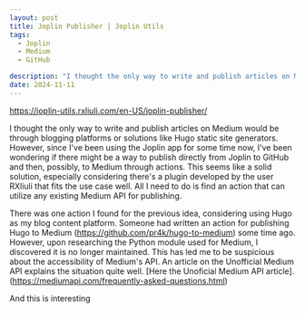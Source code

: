 ```yaml
---
layout: post
title: Joplin Publisher | Joplin Utils
tags:
  - Joplin
  - Medium
  - GitHub

description: "I thought the only way to write and publish articles on Medium would be through blogging platforms or solutions like Hugo static site generators..."
date: 2024-11-11
---
```


<https://joplin-utils.rxliuli.com/en-US/joplin-publisher/>

I thought the only way to write and publish articles on Medium would be through blogging platforms or solutions like Hugo static site generators. However, since I've been using the Joplin app for some time now, I've been wondering if there might be a way to publish directly from Joplin to GitHub and then, possibly, to Medium through actions. This seems like a solid solution, especially considering there's a plugin developed by the user RXliuli that fits the use case well. All I need to do is find an action that can utilize any existing Medium API for publishing.

There was one action I found for the previous idea, considering using Hugo as my blog content platform. Someone had written an action for publishing Hugo to Medium (<https://github.com/pr4k/hugo-to-medium>) some time ago. However, upon researching the Python module used for Medium, I discovered it is no longer maintained. This has led me to be suspicious about the accessibility of Medium's API. An article on the Unofficial Medium API explains the situation quite well. \[Here the Unoficial Medium API article].(<https://mediumapi.com/frequently-asked-questions.html>)

And this is interesting